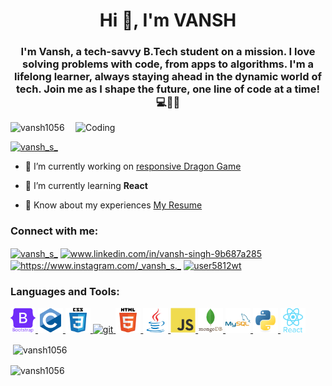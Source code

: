 <h1 align="center">Hi 👋, I'm VANSH</h1>
<h3 align="center">I'm Vansh, a tech-savvy B.Tech student on a mission. I love solving problems with code, from apps to algorithms. I'm a lifelong learner, always staying ahead in the dynamic world of tech. Join me as I shape the future, one line of code at a time! 💻🚀🌟</h3>
<img align="right" alt="Coding" width="400" src="https://cdn.dribbble.com/users/1162077/screenshots/3848914/programmer.gif">
<p align="left"> <img src="https://komarev.com/ghpvc/?username=vansh1056&label=Profile%20views&color=0e75b6&style=flat" alt="vansh1056" /> </p>

<p align="left"> <a href="https://twitter.com/vansh_s_" target="blank"><img src="https://img.shields.io/twitter/follow/vansh_s_?logo=twitter&style=for-the-badge" alt="vansh_s_" /></a> </p>

- 🔭 I’m currently working on [responsive Dragon Game](https://dinogame26.netlify.app/)

- 🌱 I’m currently learning **React**

- 📄 Know about my experiences [My Resume](https://drive.google.com/file/d/13CHkv3vJKRZT5D5Pd0kGIQFhbQWMkjA4/view?usp=sharing)

<h3 align="left">Connect with me:</h3>
<p align="left">
<a href="https://twitter.com/vansh_s_" target="blank"><img align="center" src="https://raw.githubusercontent.com/rahuldkjain/github-profile-readme-generator/master/src/images/icons/Social/twitter.svg" alt="vansh_s_" height="30" width="40" /></a>
<a href="https://linkedin.com/in/www.linkedin.com/in/vansh-singh-9b687a285" target="blank"><img align="center" src="https://raw.githubusercontent.com/rahuldkjain/github-profile-readme-generator/master/src/images/icons/Social/linked-in-alt.svg" alt="www.linkedin.com/in/vansh-singh-9b687a285" height="30" width="40" /></a>
<a href="https://instagram.com/https://www.instagram.com/_vansh_s._" target="blank"><img align="center" src="https://raw.githubusercontent.com/rahuldkjain/github-profile-readme-generator/master/src/images/icons/Social/instagram.svg" alt="https://www.instagram.com/_vansh_s._" height="30" width="40" /></a>
<a href="https://www.leetcode.com/user5812wt" target="blank"><img align="center" src="https://raw.githubusercontent.com/rahuldkjain/github-profile-readme-generator/master/src/images/icons/Social/leet-code.svg" alt="user5812wt" height="30" width="40" /></a>
</p>

<h3 align="left">Languages and Tools:</h3>
<p align="left" background-colour="darkgray"> <a href="https://getbootstrap.com" target="_blank" rel="noreferrer"> <img src="https://raw.githubusercontent.com/devicons/devicon/master/icons/bootstrap/bootstrap-plain-wordmark.svg" alt="bootstrap" width="40" height="40"/> </a> <a href="https://www.cprogramming.com/" target="_blank" rel="noreferrer"> <img src="https://raw.githubusercontent.com/devicons/devicon/master/icons/c/c-original.svg" alt="c" width="40" height="40"/> </a> <a href="https://www.w3schools.com/css/" target="_blank" rel="noreferrer"> <img src="https://raw.githubusercontent.com/devicons/devicon/master/icons/css3/css3-original-wordmark.svg" alt="css3" width="40" height="40"/> </a> <a href="https://git-scm.com/" target="_blank" rel="noreferrer"> <img src="https://www.vectorlogo.zone/logos/git-scm/git-scm-icon.svg" alt="git" width="40" height="40"/> </a> <a href="https://www.w3.org/html/" target="_blank" rel="noreferrer"> <img src="https://raw.githubusercontent.com/devicons/devicon/master/icons/html5/html5-original-wordmark.svg" alt="html5" width="40" height="40"/> </a> <a href="https://www.java.com" target="_blank" rel="noreferrer"> <img src="https://raw.githubusercontent.com/devicons/devicon/master/icons/java/java-original.svg" alt="java" width="40" height="40"/> </a> <a href="https://developer.mozilla.org/en-US/docs/Web/JavaScript" target="_blank" rel="noreferrer"> <img src="https://raw.githubusercontent.com/devicons/devicon/master/icons/javascript/javascript-original.svg" alt="javascript" width="40" height="40"/> </a> <a href="https://www.mongodb.com/" target="_blank" rel="noreferrer"> <img src="https://raw.githubusercontent.com/devicons/devicon/master/icons/mongodb/mongodb-original-wordmark.svg" alt="mongodb" width="40" height="40"/> </a> <a href="https://www.mysql.com/" target="_blank" rel="noreferrer"> <img src="https://raw.githubusercontent.com/devicons/devicon/master/icons/mysql/mysql-original-wordmark.svg" alt="mysql" width="40" height="40"/> </a> <a href="https://www.python.org" target="_blank" rel="noreferrer"> <img src="https://raw.githubusercontent.com/devicons/devicon/master/icons/python/python-original.svg" alt="python" width="40" height="40"/> </a> <a href="https://reactjs.org/" target="_blank" rel="noreferrer"> <img src="https://raw.githubusercontent.com/devicons/devicon/master/icons/react/react-original-wordmark.svg" alt="react" width="40" height="40"/> </a> </p>

<p>&nbsp;<img align="center" src="https://github-readme-stats.vercel.app/api?username=vansh1056&show_icons=true&locale=en" alt="vansh1056" /></p>

<p><img align="center" src="https://github-readme-streak-stats.herokuapp.com/?user=vansh1056&" alt="vansh1056" /></p>
